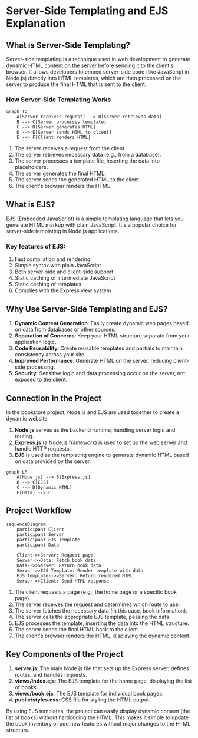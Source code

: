 # Server-Side Templating and EJS Explanation

## What is Server-Side Templating?

Server-side templating is a technique used in web development to generate dynamic HTML content on the server before sending it to the client's browser. It allows developers to embed server-side code (like JavaScript in Node.js) directly into HTML templates, which are then processed on the server to produce the final HTML that is sent to the client.

### How Server-Side Templating Works

```mermaid
graph TD
    A[Server receives request] --> B[Server retrieves data]
    B --> C[Server processes template]
    C --> D[Server generates HTML]
    D --> E[Server sends HTML to client]
    E --> F[Client renders HTML]
```

1. The server receives a request from the client.
2. The server retrieves necessary data (e.g., from a database).
3. The server processes a template file, inserting the data into placeholders.
4. The server generates the final HTML.
5. The server sends the generated HTML to the client.
6. The client's browser renders the HTML.

## What is EJS?

EJS (Embedded JavaScript) is a simple templating language that lets you generate HTML markup with plain JavaScript. It's a popular choice for server-side templating in Node.js applications.

### Key features of EJS:

1. Fast compilation and rendering
2. Simple syntax with plain JavaScript
3. Both server-side and client-side support
4. Static caching of intermediate JavaScript
5. Static caching of templates
6. Complies with the Express view system

## Why Use Server-Side Templating and EJS?

1. **Dynamic Content Generation**: Easily create dynamic web pages based on data from databases or other sources.
2. **Separation of Concerns**: Keep your HTML structure separate from your application logic.
3. **Code Reusability**: Create reusable templates and partials to maintain consistency across your site.
4. **Improved Performance**: Generate HTML on the server, reducing client-side processing.
5. **Security**: Sensitive logic and data processing occur on the server, not exposed to the client.

## Connection in the Project

In the bookstore project, Node.js and EJS are used together to create a dynamic website:

1. **Node.js** serves as the backend runtime, handling server logic and routing.
2. **Express.js** (a Node.js framework) is used to set up the web server and handle HTTP requests.
3. **EJS** is used as the templating engine to generate dynamic HTML based on data provided by the server.

```mermaid
graph LR
    A[Node.js] --> B[Express.js]
    B --> C[EJS]
    C --> D[Dynamic HTML]
    E[Data] --> C
```

## Project Workflow

```mermaid
sequenceDiagram
    participant Client
    participant Server
    participant EJS Template
    participant Data

    Client->>Server: Request page
    Server->>Data: Fetch book data
    Data-->>Server: Return book data
    Server->>EJS Template: Render template with data
    EJS Template-->>Server: Return rendered HTML
    Server->>Client: Send HTML response
```

1. The client requests a page (e.g., the home page or a specific book page).
2. The server receives the request and determines which route to use.
3. The server fetches the necessary data (in this case, book information).
4. The server calls the appropriate EJS template, passing the data.
5. EJS processes the template, inserting the data into the HTML structure.
6. The server sends the final HTML back to the client.
7. The client's browser renders the HTML, displaying the dynamic content.

## Key Components of the Project

1. **server.js**: The main Node.js file that sets up the Express server, defines routes, and handles requests.
2. **views/index.ejs**: The EJS template for the home page, displaying the list of books.
3. **views/book.ejs**: The EJS template for individual book pages.
4. **public/styles.css**: CSS file for styling the HTML output.

By using EJS templates, the project can easily display dynamic content (the list of books) without hardcoding the HTML. This makes it simple to update the book inventory or add new features without major changes to the HTML structure.
